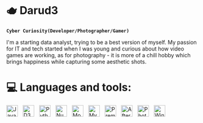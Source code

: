# 🫖 Darud3

**`Cyber Curiosity(Developer/Photographer/Gamer)`**

I'm a starting data analyst, trying to be a best version of myself. My passion for IT and tech started when I was young and curious about how video games are working, as for photography - it is more of a chill hobby which brings happiness while capturing some aesthetic shots.

# 💻 Languages and tools:
<img align="left" alt="JavaScript" width="30px" style="padding-right:10px;" src="https://cdn.jsdelivr.net/gh/devicons/devicon/icons/javascript/javascript-original.svg" />
<img align="left" alt="D3JS" width="30px" style="padding-right:10px;" src="https://cdn.jsdelivr.net/gh/devicons/devicon/icons/d3js/d3js-original.svg" />
<img align="left" alt="Python" width="30px" style="padding-right:10px;" src="https://cdn.jsdelivr.net/gh/devicons/devicon/icons/python/python-original.svg" />
<img align="left" alt="Numpy" width="30px" style="padding-right:10px;" src="https://cdn.jsdelivr.net/gh/devicons/devicon/icons/numpy/numpy-original.svg" />
<img align="left" alt="MongoDB" width="30px" style="padding-right:10px;" src="https://cdn.jsdelivr.net/gh/devicons/devicon/icons/mongodb/mongodb-original.svg" />
<img align="left" alt="MySQL" width="30px" style="padding-right:10px;" src="https://cdn.jsdelivr.net/gh/devicons/devicon/icons/mysql/mysql-original-wordmark.svg" />
<img align="left" alt="Premiere Pro" width="30px" style="padding-right:10px;" src="https://cdn.jsdelivr.net/gh/devicons/devicon/icons/premierepro/premierepro-original.svg" />
<img align="left" alt="After Effects" width="30px" style="padding-right:10px;" src="https://cdn.jsdelivr.net/gh/devicons/devicon/icons/aftereffects/aftereffects-original.svg" />
<img align="left" alt="Photoshop" width="30px" style="padding-right:10px;" src="https://cdn.jsdelivr.net/gh/devicons/devicon/icons/photoshop/photoshop-original.svg" />
<img align="left" alt="Windows 11" width="30px" style="padding-right:10px;" src="https://cdn.jsdelivr.net/gh/devicons/devicon/icons/windows11/windows11-original.svg" />
<br />
<!--# 📊 GitHub Stats:
![](https://github-readme-stats.vercel.app/api?username=DarudaYMP&theme=dark&hide_border=false&include_all_commits=false&count_private=false)<br/>
![](https://github-readme-streak-stats.herokuapp.com/?user=DarudaYMP&theme=dark&hide_border=false)<br/>
![](https://github-readme-stats.vercel.app/api/top-langs/?username=DarudaYMP&theme=dark&hide_border=false&include_all_commits=false&count_private=false&layout=compact)
